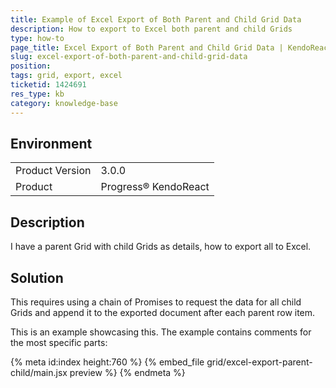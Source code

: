 ```yaml
---
title: Example of Excel Export of Both Parent and Child Grid Data
description: How to export to Excel both parent and child Grids
type: how-to
page_title: Excel Export of Both Parent and Child Grid Data | KendoReact Grid
slug: excel-export-of-both-parent-and-child-grid-data
position:
tags: grid, export, excel
ticketid: 1424691
res_type: kb
category: knowledge-base
---
```


## Environment
<table>
	<tbody>
		<tr>
			<td>Product Version</td>
			<td>3.0.0</td>
		</tr>
		<tr>
			<td>Product</td>
			<td>Progress® KendoReact</td>
		</tr>
	</tbody>
</table>


## Description
I have a parent Grid with child Grids as details, how to export all to Excel.

## Solution
This requires using a chain of Promises to request the data for all child Grids and append it to the exported document after each parent row item.

This is an example showcasing this. The example contains comments for the most specific parts:

{% meta id:index height:760 %}
{% embed_file grid/excel-export-parent-child/main.jsx preview %}
{% endmeta %}
